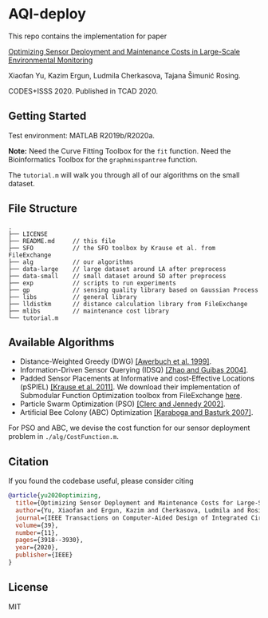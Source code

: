 # AQI-deploy
This repo contains the implementation for paper

[Optimizing Sensor Deployment and Maintenance Costs in Large-Scale Environmental Monitoring](https://ieeexplore.ieee.org/abstract/document/9211489)

Xiaofan Yu, Kazim Ergun, Ludmila Cherkasova, Tajana Šimunić Rosing.

CODES+ISSS 2020. Published in TCAD 2020.

## Getting Started

Test environment: MATLAB R2019b/R2020a.

**Note:** Need the Curve Fitting Toolbox for the `fit` function.  Need the Bioinformatics Toolbox for the `graphminspantree` function.

The `tutorial.m` will walk you through all of our algorithms on the small dataset.

## File Structure

```
.
├── LICENSE
├── README.md     // this file
├── SFO           // the SFO toolbox by Krause et al. from FileExchange
├── alg           // our algorithms
├── data-large    // large dataset around LA after preprocess
├── data-small    // small dataset around SD after preprocess
├── exp           // scripts to run experiments
├── gp            // sensing quality library based on Gaussian Process
├── libs          // general library
├── lldistkm      // distance calculation library from FileExchange
├── mlibs         // maintenance cost library
└── tutorial.m
```

## Available Algorithms

* Distance-Weighted Greedy (DWG) [[Awerbuch et al. 1999]](https://www.cs.tau.ac.il/~azar/kmst.pdf).
* Information-Driven Sensor Querying (IDSQ) [[Zhao and Guibas 2004]](https://books.google.com/books?hl=en&lr=&id=BkaQkhkWGfoC&oi=fnd&pg=PP2&dq=wireless+sensor+networks:+an+information+processing+approach&ots=HVaEhKt6Q9&sig=Cst8PgUBGemOE0nt4yd6ujTyTro#v=onepage&q=wireless%20sensor%20networks%3A%20an%20information%20processing%20approach&f=false).
* Padded Sensor Placements at Informative and cost-Effective Locations (pSPIEL) [[Krause et al. 2011]](https://dl.acm.org/doi/10.1145/1921621.1921625). We download their implementation of Submodular Function Optimization toolbox from FileExchange [here](https://www.mathworks.com/matlabcentral/fileexchange/20504-submodular-function-optimization).
* Particle Swarm Optimization (PSO) [[Clerc and Jennedy 2002]](https://ieeexplore.ieee.org/abstract/document/985692).
* Artificial Bee Colony (ABC) Optimization [[Karaboga and Basturk 2007]](https://link.springer.com/article/10.1007/s10898-007-9149-x).

For PSO and ABC, we devise the cost function for our sensor deployment problem in `./alg/CostFunction.m`.

## Citation

If you found the codebase useful, please consider citing

```bibtex
@article{yu2020optimizing,
  title={Optimizing Sensor Deployment and Maintenance Costs for Large-Scale Environmental Monitoring},
  author={Yu, Xiaofan and Ergun, Kazim and Cherkasova, Ludmila and Rosing, Tajana {\v{S}}imuni{\'c}},
  journal={IEEE Transactions on Computer-Aided Design of Integrated Circuits and Systems},
  volume={39},
  number={11},
  pages={3918--3930},
  year={2020},
  publisher={IEEE}
}
```

## License

MIT

